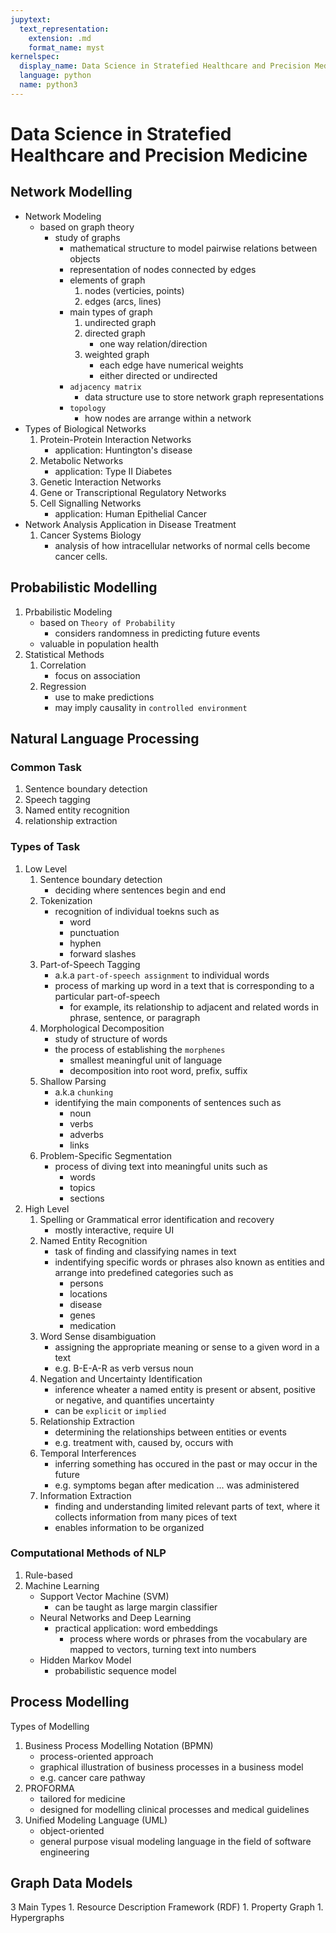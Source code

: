 ```yaml
---
jupytext:
  text_representation:
    extension: .md
    format_name: myst
kernelspec:
  display_name: Data Science in Stratefied Healthcare and Precision Medicine
  language: python
  name: python3
---
```


#  Data Science in Stratefied Healthcare and Precision Medicine #

## Network Modelling
- Network Modeling
    - based on graph theory
        - study of graphs
            - mathematical structure to model pairwise relations between objects
            - representation of nodes connected by edges
            - elements of graph
                1. nodes (verticies, points)
                1. edges (arcs, lines)
            - main types of graph
                1. undirected graph
                1. directed graph
                    - one way relation/direction
                1. weighted graph
                    - each edge have numerical weights
                    - either directed or undirected
            - `adjacency matrix`
                - data structure use to store network graph representations
            - `topology`
                - how nodes are arrange within a network
- Types of Biological Networks 
    1. Protein-Protein Interaction Networks
        - application: Huntington's disease
    1. Metabolic Networks
        - application: Type II Diabetes
    1. Genetic Interaction Networks
    1. Gene or Transcriptional Regulatory Networks
    1. Cell Signalling Networks
        - application: Human Epithelial Cancer 
- Network Analysis Application in Disease Treatment
    1. Cancer Systems Biology
        - analysis of how intracellular networks of normal cells become cancer cells. 
        
## Probabilistic Modelling
1. Prbabilistic Modeling
    - based on `Theory of Probability`
        - considers randomness in predicting future events 
   - valuable in population health
1. Statistical Methods 
    1. Correlation
        - focus on association
    1. Regression
        - use to make predictions
        - may imply causality in `controlled environment`
        
## Natural Language Processing
### Common Task
1. Sentence boundary detection
1. Speech tagging
1. Named entity recognition
1. relationship extraction

### Types of Task
1. Low Level
    1. Sentence boundary detection
        - deciding where sentences begin and end
    1. Tokenization
        - recognition of individual toekns such as 
            - word 
            - punctuation 
            - hyphen
            - forward slashes
    1. Part-of-Speech Tagging
        - a.k.a `part-of-speech assignment` to individual words
        - process of marking up word in a text that is corresponding to a particular part-of-speech
            - for example, its relationship to adjacent and related words in phrase, sentence, or paragraph
    1. Morphological Decomposition
        - study of structure of words 
        - the process of establishing the `morphenes` 
            - smallest meaningful unit of language
            - decomposition into root word, prefix, suffix
    1. Shallow Parsing
        - a.k.a `chunking`
        - identifying the main components of sentences such as
            - noun
            - verbs
            - adverbs
            - links
    1. Problem-Specific Segmentation
        - process of diving text into meaningful units such as
            - words
            - topics
            - sections
1. High Level
    1. Spelling or Grammatical error identification and recovery
        - mostly interactive, require UI
    1. Named Entity Recognition
        - task of finding and classifying names in text
        - indentifying specific words or phrases also known as entities and arrange into predefined categories such as
            - persons
            - locations
            - disease
            - genes
            - medication
    1. Word Sense disambiguation
        - assigning the appropriate meaning or sense to a given word in a text
        - e.g. B-E-A-R as verb versus noun
    1. Negation and Uncertainty Identification
        - inference wheater a named entity is present or absent, positive or negative, and quantifies uncertainty
        - can be `explicit` or `implied`
    1. Relationship Extraction
        - determining the relationships between entities or events
        - e.g. treatment with, caused by, occurs with
    1. Temporal Interferences
        - inferring something has occured in the past or may occur in the future 
        - e.g. symptoms began after medication ... was administered
    1. Information Extraction
        - finding and understanding limited relevant parts of text, where it collects information from many pices of text
        - enables information to be organized
   
        
    
### Computational Methods of NLP 
1. Rule-based
1. Machine Learning
    - Support Vector Machine (SVM)
        - can be taught as large margin classifier
    - Neural Networks and Deep Learning
        - practical application: word embeddings
            - process where words or phrases from the vocabulary are mapped to vectors, turning text into numbers
    - Hidden Markov Model
        - probabilistic sequence model

## Process Modelling
Types of Modelling
1. Business Process Modelling Notation (BPMN)
    - process-oriented approach
    - graphical illustration of business processes in a business model
    - e.g. cancer care pathway
1. PROFORMA
    - tailored for medicine
    - designed for modelling clinical processes and medical guidelines
1. Unified Modeling Language (UML)
    - object-oriented
    - general purpose visual modeling language in the field of software engineering
 
## Graph Data Models
3 Main Types
    1. Resource Description Framework (RDF)
    1. Property Graph
    1. Hypergraphs
    